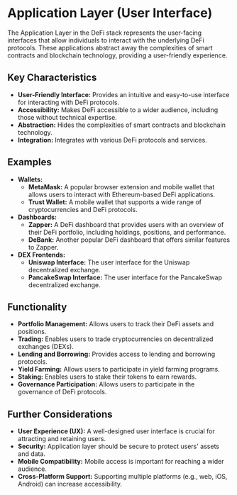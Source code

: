 # Application Layer (User Interface)

The Application Layer in the DeFi stack represents the user-facing interfaces that allow individuals to interact with the underlying DeFi protocols. These applications abstract away the complexities of smart contracts and blockchain technology, providing a user-friendly experience.

## Key Characteristics

- **User-Friendly Interface:** Provides an intuitive and easy-to-use interface for interacting with DeFi protocols.
- **Accessibility:** Makes DeFi accessible to a wider audience, including those without technical expertise.
- **Abstraction:** Hides the complexities of smart contracts and blockchain technology.
- **Integration:** Integrates with various DeFi protocols and services.

## Examples

- **Wallets:**
  - **MetaMask:** A popular browser extension and mobile wallet that allows users to interact with Ethereum-based DeFi applications.
  - **Trust Wallet:** A mobile wallet that supports a wide range of cryptocurrencies and DeFi protocols.
- **Dashboards:**
  - **Zapper:** A DeFi dashboard that provides users with an overview of their DeFi portfolio, including holdings, positions, and performance.
  - **DeBank:** Another popular DeFi dashboard that offers similar features to Zapper.
- **DEX Frontends:**
  - **Uniswap Interface:** The user interface for the Uniswap decentralized exchange.
  - **PancakeSwap Interface:** The user interface for the PancakeSwap decentralized exchange.

## Functionality

- **Portfolio Management:** Allows users to track their DeFi assets and positions.
- **Trading:** Enables users to trade cryptocurrencies on decentralized exchanges (DEXs).
- **Lending and Borrowing:** Provides access to lending and borrowing protocols.
- **Yield Farming:** Allows users to participate in yield farming programs.
- **Staking:** Enables users to stake their tokens to earn rewards.
- **Governance Participation:** Allows users to participate in the governance of DeFi protocols.

## Further Considerations

- **User Experience (UX):** A well-designed user interface is crucial for attracting and retaining users.
- **Security:** Application layer should be secure to protect users' assets and data.
- **Mobile Compatibility:** Mobile access is important for reaching a wider audience.
- **Cross-Platform Support:** Supporting multiple platforms (e.g., web, iOS, Android) can increase accessibility.
